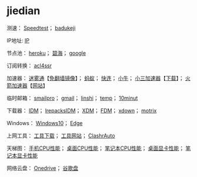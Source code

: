 # jiedian
测速：
[Speedtest](https://www.speedtest.cn/)；
[badukeji](http://badukeji.speedtestcustom.com/)

IP地址:
[IP](http://ip111.cn/)

节点池：
[heroku](https://sspool.herokuapp.com/)；
[碧海](https://proxies.bihai.cf/)；
[google](https://www.google.com.hk/search?q=inurl%3Aclash%2Fproxies)

订阅转换：
[acl4ssr](https://acl4ssr-sub.github.io/)

加速器：
[迷雾通](https://geph.io/zhs/)【[免翻墙镜像](https://github.com/geph-official/geph4/wiki/%E8%BF%B7%E9%9B%BE%E9%80%9A%EF%BC%88%E5%85%8D%E7%BF%BB%E5%A2%99%E9%95%9C%E5%83%8F%EF%BC%89)】；
[蚂蚁](https://b.antss.me/)；
[快连](https://purchase.eradpd.xyz/)；
[小牛](https://www.aoxvpn.com/zhs/)；
[小三加速器](https://github.com/sharmajv/vpn)【[下载](https://pan.baidu.com/s/1fy6N--VoCLN-GvU-FDQweg?pwd=v8e8)】；
[火箭加速器](https://github.com/crosserR/shadowrocket-VPN)【[网站](https://shadowrocket.v2cross.com/)】

临时邮箱：
[smailpro](https://smailpro.com/)；
[gmail](https://www.gmailnator.com/)；
[linshi](https://linshiyouxiang.net/)；
[temp](https://temp-mail.org/zh/)；
[10minut](https://10minutemail.org/m/)

下载器：
[IDM](https://www.internetdownloadmanager.com/)；
[lrepacksIDM](https://lrepacks.net/)；
[XDM](https://xtremedownloadmanager.com/)；
[FDM](https://www.freedownloadmanager.org/zh/)；
[xdown](https://www.xdown.org/)；
[motrix](https://motrix.app/zh-CN)

Windows：
[Windows10](https://www.microsoft.com/en-au/software-download/windows10)；
[Edge](https://www.microsoftedgeinsider.com/zh-cn/download)

上网工具：
[工具下载](https://github.com/selierlin/Share-SSR-V2ray/blob/master/tools.md)；
[工具网站](https://v2rayse.com/)；
[ClashrAuto](https://github.com/ClashrAuto/Clashr-Auto-Desktop)

天梯图：
[手机CPU性能](https://www.mydrivers.com/zhuanti/tianti/01/index.html)；
[桌面CPU性能](https://www.mydrivers.com/zhuanti/tianti/cpu/index.html)；
[笔记本CPU性能](https://www.mydrivers.com/zhuanti/tianti/cpum/index.html)；
[桌面显卡性能](https://www.mydrivers.com/zhuanti/tianti/gpu/index.html)；
[笔记本显卡性能](https://www.mydrivers.com/zhuanti/tianti/gpum/index.html)

网络云盘：
[Onedrive](https://onedrive.live.com/)；
[谷歌盘](https://drive.google.com/)
